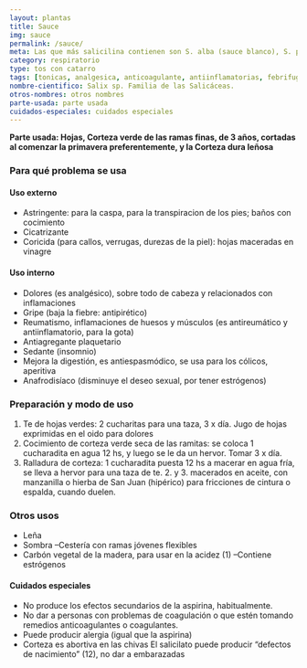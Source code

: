 ```yaml
---
layout: plantas
title: Sauce
img: sauce
permalink: /sauce/
meta: Las que más salicilina contienen son S. alba (sauce blanco), S. purpurea, S, fragilis y S. daphnoides. El sauce llorón es S. babylonica L., y el sauce chileno es S. humboldtiana (nativo de Argentina y Chile). El sauce alemán es S. caprea.
category: respiratorio
type: tos con catarro
tags: [tonicas, analgesica, anticoagulante, antiinflamatorias, febrifuga]
nombre-cientifico: Salix sp. Familia de las Salicáceas.
otros-nombres: otros nombres
parte-usada: parte usada
cuidados-especiales: cuidados especiales
---
```


<b>Parte usada: Hojas, Corteza verde de las ramas finas, de 3 años, cortadas al comenzar la primavera preferentemente, y la Corteza
dura leñosa</b>

<h3>Para qué problema se usa</h3>
<h4>Uso externo</h4>
<ul>
<li>Astringente: para la caspa, para la transpiracion de los pies; baños con cocimiento</li>
<li>Cicatrizante</li>
<li>Coricida (para callos, verrugas, durezas de la piel): hojas maceradas en vinagre</li>
</ul>

<h4>Uso interno</h4>
<ul>
<li>Dolores (es analgésico), sobre todo de cabeza y relacionados con inflamaciones</li>
<li>Gripe (baja la fiebre: antipirético)</li>
<li>Reumatismo, inflamaciones de huesos y músculos (es antireumático y antiinflamatorio, para la gota)</li>
<li>Antiagregante plaquetario</li>
<li>Sedante (insomnio)</li>
<li>Mejora la digestión, es antiespasmódico, se usa para los cólicos, aperitiva</li>
<li>Anafrodisíaco (disminuye el deseo sexual, por tener estrógenos)</li>
</ul>

<h3>Preparación y modo de uso</h3>
<ol>
<li>Te de hojas verdes: 2 cucharitas para una taza, 3 x día. Jugo de hojas exprimidas en el oido para dolores</li>
<li>Cocimiento de corteza verde seca de las ramitas: se coloca 1 cucharadita en agua 12 hs, y luego se le da un hervor. Tomar 3 x día.</li>
<li>Ralladura de corteza: 1 cucharadita puesta 12 hs a macerar en agua fría, se lleva a hervor para una taza de te. 2. y 3. macerados en aceite, con manzanilla o hierba de San Juan (hipérico) para fricciones de cintura o espalda, cuando duelen.</li>
</ol>

<h3>Otros usos</h3>
<ul>
<li>Leña</li>
<li>Sombra –Cestería con ramas jóvenes flexibles</li>
<li>Carbón vegetal de la madera, para usar en la acidez (1) –Contiene estrógenos</li>
</ul>

<h4>Cuidados especiales</h4>
<ul>
<li>No produce los efectos secundarios de la aspirina, habitualmente.</li>
<li>No dar a personas con problemas de coagulación o que estén tomando remedios anticoagulantes o coagulantes.</li>
<li>Puede producir alergia (igual que la aspirina)</li>
<li>Corteza es abortiva en las chivas El salicilato puede producir “defectos de nacimiento” (12), no dar a embarazadas</li>
</ul>
